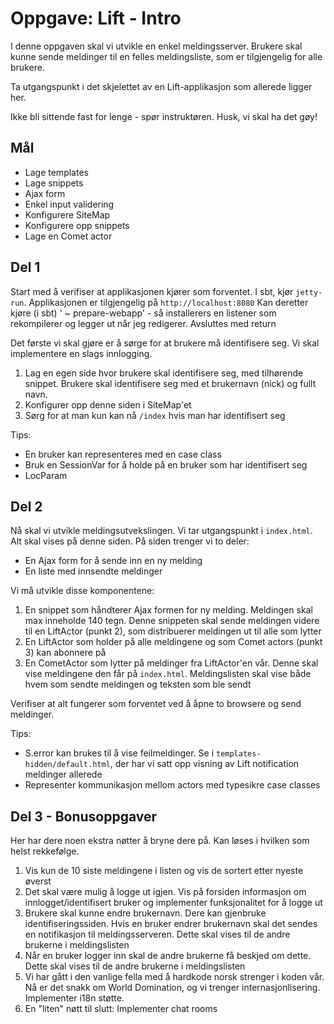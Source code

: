 Oppgave: Lift - Intro
=====================

I denne oppgaven skal vi utvikle en enkel meldingsserver. Brukere skal kunne sende meldinger til en felles meldingsliste, som er tilgjengelig for alle brukere.

Ta utgangspunkt i det skjelettet av en Lift-applikasjon som allerede ligger her.

Ikke bli sittende fast for lenge - spør instruktøren. Husk, vi skal ha det gøy!

Mål
---
* Lage templates
* Lage snippets
* Ajax form
* Enkel input validering
* Konfigurere SiteMap
* Konfigurere opp snippets
* Lage en Comet actor

Del 1
-----
Start med å verifiser at applikasjonen kjører som forventet. I sbt, kjør `jetty-run`. Applikasjonen er tilgjengelig på `http://localhost:8080`
Kan deretter kjøre (i sbt) ' ~ prepare-webapp' - så installerers en listener som rekompilerer og legger ut når jeg redigerer. Avsluttes med return

Det første vi skal gjøre er å sørge for at brukere må identifisere seg. Vi skal implementere en slags innlogging.

1. Lag en egen side hvor brukere skal identifisere seg, med tilhørende snippet. Brukere skal identifisere seg med et brukernavn (nick) og fullt navn. 
2. Konfigurer opp denne siden i SiteMap'et
3. Sørg for at man kun kan nå `/index` hvis man har identifisert seg

Tips:

* En bruker kan representeres med en case class
* Bruk en SessionVar for å holde på en bruker som har identifisert seg
* LocParam 

Del 2
-----
Nå skal vi utvikle meldingsutvekslingen. Vi tar utgangspunkt i `index.html`. Alt skal vises på denne siden. På siden trenger vi to deler:

* En Ajax form for å sende inn en ny melding
* En liste med innsendte meldinger

Vi må utvikle disse komponentene:

1. En snippet som håndterer Ajax formen for ny melding. Meldingen skal max inneholde 140 tegn. Denne snippeten skal sende meldingen videre til en LiftActor (punkt 2), som distribuerer meldingen ut til alle som lytter
2. En LiftActor som holder på alle meldingene og som Comet actors (punkt 3) kan abonnere på
3. En CometActor som lytter på meldinger fra LiftActor'en vår. Denne skal vise meldingene den får på `index.html`. Meldingslisten skal vise både hvem som sendte meldingen og teksten som ble sendt

Verifiser at alt fungerer som forventet ved å åpne to browsere og send meldinger.

Tips:

* S.error kan brukes til å vise feilmeldinger. Se i `templates-hidden/default.html`, der har vi satt opp visning av Lift notification meldinger allerede
* Representer kommunikasjon mellom actors med typesikre case classes 

Del 3 - Bonusoppgaver
---------------------
Her har dere noen ekstra nøtter å bryne dere på. Kan løses i hvilken som helst rekkefølge.

1. Vis kun de 10 siste meldingene i listen og vis de sortert etter nyeste øverst
2. Det skal være mulig å logge ut igjen. Vis på forsiden informasjon om innlogget/identifisert bruker og implementer funksjonalitet for å logge ut
3. Brukere skal kunne endre brukernavn. Dere kan gjenbruke identifiseringssiden. Hvis en bruker endrer brukernavn skal det sendes en notifikasjon til meldingsserveren. Dette skal vises til de andre brukerne i meldingslisten
4. Når en bruker logger inn skal de andre brukerne få beskjed om dette. Dette skal vises til de andre brukerne i meldingslisten
5. Vi har gått i den vanlige fella med å hardkode norsk strenger i koden vår. Nå er det snakk om World Domination, og vi trenger internasjonlisering. Implementer i18n støtte. 
7. En "liten" nøtt til slutt: Implementer chat rooms

